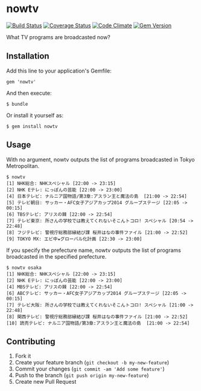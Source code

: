 # nowtv

[![Build Status](https://travis-ci.org/dtan4/nowtv.png?branch=master)](https://travis-ci.org/dtan4/nowtv)
[![Coverage Status](https://coveralls.io/repos/dtan4/nowtv/badge.png?branch=master)](https://coveralls.io/r/dtan4/nowtv?branch=master)
[![Code Climate](https://codeclimate.com/github/dtan4/nowtv.png)](https://codeclimate.com/github/dtan4/nowtv)
[![Gem Version](https://badge.fury.io/rb/nowtv.svg)](http://badge.fury.io/rb/nowtv)

What TV programs are broadcasted now?

## Installation

Add this line to your application's Gemfile:

    gem 'nowtv'

And then execute:

    $ bundle

Or install it yourself as:

    $ gem install nowtv

## Usage
With no argument, nowtv outputs the list of programs broadcasted in Tokyo Metropolitan.

    $ nowtv
    [1] NHK総合: NHKスペシャル [22:00 -> 23:15]
    [2] NHK Eテレ: にっぽんの芸能 [22:00 -> 23:00]
    [4] 日本テレビ: ナルニア国物語/第3章:アスラン王と魔法の島  [21:00 -> 22:54]
    [5] テレビ朝日: サッカー・AFC女子アジアカップ2014 グループステージ [22:05 -> 00:15]
    [6] TBSテレビ: アリスの棘 [22:00 -> 22:54]
    [7] テレビ東京: 所さんの学校では教えてくれないそこんトコロ! スペシャル [20:54 -> 22:48]
    [8] フジテレビ: 警視庁総務部縁結び課 桜井はなの事件ファイル [21:00 -> 22:52]
    [9] TOKYO MX: エビ中★グローバル化計画 [22:30 -> 23:00]

If you specify the prefecture name, nowtv outputs the list of programs broadcasted in the specified prefecture.

    $ nowtv osaka
    [1] NHK総合: NHKスペシャル [22:00 -> 23:15]
    [2] NHK Eテレ: にっぽんの芸能 [22:00 -> 23:00]
    [4] MBSテレビ: アリスの棘 [22:00 -> 22:54]
    [6] ABCテレビ: サッカー・AFC女子アジアカップ2014 グループステージ [22:05 -> 00:15]
    [7] テレビ大阪: 所さんの学校では教えてくれないそこんトコロ! スペシャル [21:00 -> 22:48]
    [8] 関西テレビ: 警視庁総務部縁結び課 桜井はなの事件ファイル [21:00 -> 22:52]
    [10] 読売テレビ: ナルニア国物語/第3章:アスラン王と魔法の島  [21:00 -> 22:54]

## Contributing

1. Fork it
2. Create your feature branch (`git checkout -b my-new-feature`)
3. Commit your changes (`git commit -am 'Add some feature'`)
4. Push to the branch (`git push origin my-new-feature`)
5. Create new Pull Request
